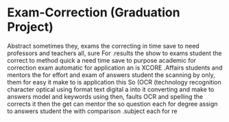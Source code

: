 # Exam-Correction (Graduation Project)
Abstract
 sometimes they, exams the correcting in time save to need professors and teachers all, sure For 
.results the show to exams student the correct to method quick a need
 time save to purpose academic for correction exam automatic for application an is XCORE 
.Affairs students and mentors the for effort and
 exam of answers student the scanning by only, them for easy it make to is application this So 
 (OCR (technology recognition character optical using format text digital a into it converting and
 make to answers model and keywords using then, faults OCR and spelling the corrects it then
 the get can mentor the so question each for degree assign to answers student the with comparison
.subject each for re
